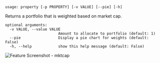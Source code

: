 ```
usage: property [-p PROPERTY] [-v VALUE] [--pie] [-h]
```

Returns a portfolio that is weighted based on market cap.

```
optional arguments:
  -v VALUE, --value VALUE
                        Amount to allocate to portfolio (default: 1)
  --pie                 Display a pie chart for weights (default: False)
  -h, --help            show this help message (default: False)
```
<img size="1400" alt="Feature Screenshot - mktcap" src="https://user-images.githubusercontent.com/85772166/147147744-327d7db7-dcc2-4fa7-94dc-ff83d91a6cc6.png">
